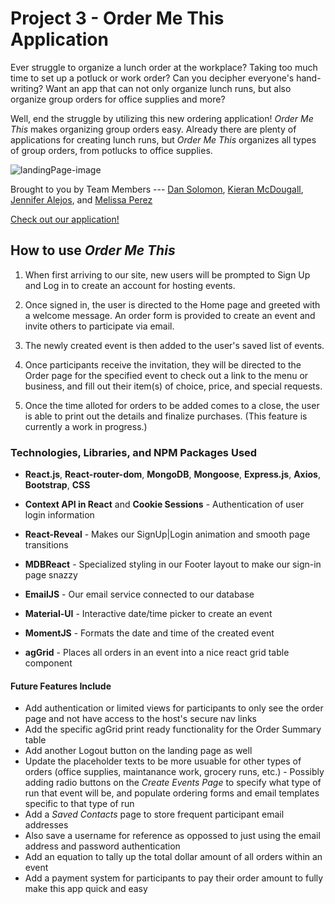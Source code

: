 # Project 3 - Order Me This Application

Ever struggle to organize a lunch order at the workplace? Taking too much time to set up a potluck or work order? Can you decipher everyone's hand-writing? Want an app that can not only organize lunch runs, but also organize group orders for office supplies and more?

Well, end the struggle by utilizing this new ordering application! _Order Me This_ makes organizing group orders easy. Already there are plenty of applications for creating lunch runs, but _Order Me This_ organizes all types of group orders, from potlucks to office supplies.

![landingPage-image](https://github.com/melperez19/Project-3--Order-Me-This-App/blob/master/client/public/assets/images/ordermethisFront.png) 

Brought to you by Team Members --- [Dan Solomon](https://github.com/DanRSolomon), [Kieran McDougall](https://github.com/LopTwo), [Jennifer Alejos](https://github.com/alejosjen), and [Melissa Perez](https://github.com/melperez19)

[Check out our application!](https://powerful-journey-65247.herokuapp.com/)

## How to use _Order Me This_

1. When first arriving to our site, new users will be prompted to Sign Up and Log in to create an account for hosting events. 

2. Once signed in, the user is directed to the Home page and greeted with a welcome message. An order form is provided to create an event and invite others to participate via email.

3. The newly created event is then added to the user's saved list of events.

4. Once participants receive the invitation, they will be directed to the Order page for the specified event to check out a link to the menu or business, and fill out their item(s) of choice, price, and special requests.

5. Once the time alloted for orders to be added comes to a close, the user is able to print out the details and finalize purchases. (This feature is currently a work in progress.)

### Technologies, Libraries, and NPM Packages Used


* **React.js**, **React-router-dom**, **MongoDB**, **Mongoose**, **Express.js**, **Axios**, **Bootstrap**, **CSS**

* **Context API in React** and **Cookie Sessions** - Authentication of user login information

* **React-Reveal** - Makes our SignUp|Login animation and smooth page transitions

* **MDBReact** - Specialized styling in our Footer layout to make our sign-in page snazzy

* **EmailJS** - Our email service connected to our database

* **Material-UI** - Interactive date/time picker to create an event

* **MomentJS** - Formats the date and time of the created event

* **agGrid** - Places all orders in an event into a nice react grid table component

#### Future Features Include
* Add authentication or limited views for participants to only see the order page and not have access to the host's secure nav links
* Add the specific agGrid print ready functionality for the Order Summary table
* Add another Logout button on the landing page as well
* Update the placeholder texts to be more usuable for other types of orders (office supplies, maintanance work, grocery runs, etc.) - Possibly adding radio buttons on the _Create Events Page_ to specify what type of run that event will be, and populate ordering forms and email templates specific to that type of run
* Add a _Saved Contacts_ page to store frequent participant email addresses
* Also save a username for reference as oppossed to just using the email address and password authentication
* Add an equation to tally up the total dollar amount of all orders within an event
* Add a payment system for participants to pay their order amount to fully make this app quick and easy